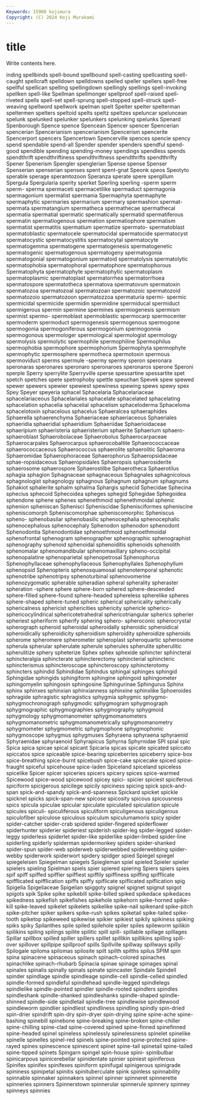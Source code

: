 ```yaml
---
Keywords: 15908 kojimura
Copyright: (C) 2024 Koji Murakami
---
```


# title

Write contents here.



inding spellbinds spell-bound spellbound
spell-casting spellcasting spell-caught spellcraft spelldown spelldowns spelled speller spellers spell-free
spellful spellican spelling spellingdown spellingly spellings spell-invoking spellken spell-like Spellman
spellmonger spellproof spell-raised spell-riveted spells spell-set spell-sprung spell-stopped spell-struck spell-weaving
spellword spellwork spelman spelt Spelter spelter spelterman speltermen spelters speltoid
spelts speltz speltzes speluncar speluncean spelunk spelunked spelunker spelunkers spelunking
spelunks Spenard Spenborough Spence spence Spencean Spencer spencer Spencerian spencerian
Spencerianism spencerianism Spencerism spencerite Spencerport spencers Spencertown Spencerville spences spencie
spency spend spendable spend-all Spender spender spenders spendful spend-good spendible
spending spending-money spendings spendless spends spendthrift spendthriftiness spendthriftness spendthrifts spendthrifty
Spener Spenerism Spengler spenglerian Spense spense Spenser Spenserian spenserian spenses
spent spent-gnat Speonk speos Speotyto sperable sperage speramtozoon Speranza sperate
spere spergillum Spergula Spergularia sperity sperket Sperling sperling -sperm sperm
sperm- sperma spermaceti spermacetilike spermaduct spermagonia spermagonium spermalist spermania Spermaphyta
spermaphyte spermaphytic spermaries spermarium spermary spermashion spermat- spermata spermatangium spermatheca
spermathecae spermathecal spermatia spermatial spermatic spermatically spermatid spermatiferous spermatin spermatiogenous
spermation spermatiophore spermatism spermatist spermatitis spermatium spermatize spermato- spermatoblast spermatoblastic
spermatocele spermatocidal spermatocide spermatocyst spermatocystic spermatocystitis spermatocytal spermatocyte spermatogemma spermatogene
spermatogenesis spermatogenetic spermatogenic spermatogenous spermatogeny spermatogonia spermatogonial spermatogonium spermatoid spermatolysis
spermatolytic spermatophobia spermatophoral spermatophore spermatophorous Spermatophyta spermatophyte spermatophytic spermatoplasm spermatoplasmic
spermatoplast spermatorrhea spermatorrhoea spermatospore spermatotheca spermatova spermatovum spermatoxin spermatozoa spermatozoal
spermatozoan spermatozoic spermatozoid spermatozoio spermatozoon spermatozzoa spermaturia spermi- spermic spermicidal
spermicide spermidin spermidine spermiducal spermiduct spermigerous spermin spermine spermines spermiogenesis
spermism spermist spermo- spermoblast spermoblastic spermocarp spermocenter spermoderm spermoduct spermogenesis
spermogenous spermogone spermogonia spermogoniferous spermogonium spermogonnia spermogonous spermologer spermological spermologist
spermology spermolysis spermolytic spermophile spermophiline Spermophilus spermophobia spermophore spermophorium Spermophyta
spermophyte spermophytic spermosphere spermotheca spermotoxin spermous spermoviduct sperms spermule -spermy
spermy speron speronara speronaras speronares speronaro speronaroes speronaros sperone Speroni
sperple Sperry sperrylite Sperryville sperse spessartine spessartite spet spetch spetches
spete spetrophoby spettle speuchan Spevek spew spewed spewer spewers spewier
spewiest spewiness spewing spews spewy spex Spey Speyer speyeria sphacel
Sphacelaria Sphacelariaceae sphacelariaceous Sphacelariales sphacelate sphacelated sphacelating sphacelation sphacelia sphacelial
sphacelism sphaceloderma Sphaceloma sphacelotoxin sphacelous sphacelus Sphaeralcea sphaeraphides Sphaerella sphaerenchyma
Sphaeriaceae sphaeriaceous Sphaeriales sphaeridia sphaeridial sphaeridium Sphaeriidae Sphaerioidaceae sphaeripium sphaeristeria
sphaeristerium sphaerite Sphaerium sphaero- sphaeroblast Sphaerobolaceae Sphaerobolus Sphaerocarpaceae Sphaerocarpales Sphaerocarpus
sphaerocobaltite Sphaerococcaceae sphaerococcaceous Sphaerococcus sphaerolite sphaerolitic Sphaeroma Sphaeromidae Sphaerophoraceae Sphaerophorus
Sphaeropsidaceae sphae-ropsidaceous Sphaeropsidales Sphaeropsis sphaerosiderite sphaerosome sphaerospore Sphaerostilbe Sphaerotheca Sphaerotilus
sphagia sphagion Sphagnaceae sphagnaceous Sphagnales sphagnicolous sphagnologist sphagnology sphagnous Sphagnum
sphagnum sphagnums Sphakiot sphalerite sphalm sphalma Sphargis sphecid Sphecidae Sphecina
sphecius sphecoid Sphecoidea spheges sphegid Sphegidae Sphegoidea sphendone sphene sphenes
sphenethmoid sphenethmoidal sphenic sphenion spheniscan Sphenisci Spheniscidae Sphenisciformes spheniscine spheniscomorph
Spheniscomorphae spheniscomorphic Spheniscus spheno- sphenobasilar sphenobasilic sphenocephalia sphenocephalic sphenocephalous sphenocephaly
Sphenodon sphenodon sphenodont Sphenodontia Sphenodontidae sphenoethmoid sphenoethmoidal sphenofrontal sphenogram sphenographer
sphenographic sphenographist sphenography sphenoid sphenoidal sphenoiditis sphenoids sphenolith sphenomalar sphenomandibular
sphenomaxillary spheno-occipital sphenopalatine sphenoparietal sphenopetrosal Sphenophorus Sphenophyllaceae sphenophyllaceous Sphenophyllales Sphenophyllum
sphenopsid Sphenopteris sphenosquamosal sphenotemporal sphenotic sphenotribe sphenotripsy sphenoturbinal sphenovomerine sphenozygomatic
spherable spheradian spheral spherality spheraster spheration -sphere sphere sphere-born sphered
sphere-descended sphere-filled sphere-found sphere-headed sphereless spherelike spheres sphere-shaped sphere-tuned spheric
spherical sphericality spherically sphericalness sphericist sphericities sphericity sphericle spherico- sphericocylindrical
sphericotetrahedral sphericotriangular spherics spherier spheriest spheriform spherify sphering sphero- spheroconic
spherocrystal spherograph spheroid spheroidal spheroidally spheroidic spheroidical spheroidically spheroidicity spheroidism
spheroidity spheroidize spheroids spherome spheromere spherometer spheroplast spheroquartic spherosome spherula
spherular spherulate spherule spherules spherulite spherulitic spherulitize sphery spheterize Sphex
sphex sphexide sphincter sphincteral sphincteralgia sphincterate sphincterectomy sphincterial sphincteric sphincterismus
sphincteroscope sphincteroscopy sphincterotomy sphincters sphindid Sphindidae Sphindus sphingal sphinges sphingid
Sphingidae sphingids sphingiform sphingine sphingoid sphingometer sphingomyelin sphingosin sphingosine Sphingurinae
Sphingurus Sphinx sphinx sphinxes sphinxian sphinxianness sphinxine sphinxlike Sphoeroides sphragide
sphragistic sphragistics sphygmia sphygmic sphygmo- sphygmochronograph sphygmodic sphygmogram sphygmograph sphygmographic
sphygmographies sphygmography sphygmoid sphygmology sphygmomanometer sphygmomanometers sphygmomanometric sphygmomanometrically sphygmomanometry sphygmometer
sphygmometric sphygmophone sphygmophonic sphygmoscope sphygmus sphygmuses Sphyraena sphyraena sphyraenid Sphyraenidae
sphyraenoid Sphyrapicus Sphyrna Sphyrnidae SPI spial spic Spica spica spicae
spical spicant Spicaria spicas spicate spicated spiccato spiccatos spice spiceable
spice-bearing spiceberries spiceberry spice-box spice-breathing spice-burnt spicebush spice-cake spicecake spiced
spice-fraught spiceful spicehouse spice-laden Spiceland spiceland spiceless spicelike Spicer spicer
spiceries spicers spicery spices spice-warmed Spicewood spice-wood spicewood spicey spici-
spicier spiciest spiciferous spiciform spicigerous spicilege spicily spiciness spicing spick
spick-and-span spick-and-spandy spick-and-spanness Spickard spicket spickle spicknel spicks spick-span-new spicose
spicosity spicous spicousness spics spicula spiculae spicular spiculate spiculated spiculation
spicule spicules spiculi- spiculiferous spiculiform spiculigenous spiculigerous spiculofiber spiculose spiculous
spiculum spiculumamoris spicy spider spider-catcher spider-crab spidered spider-fingered spiderflower spiderhunter
spiderier spideriest spiderish spider-leg spider-legged spider-leggy spiderless spiderlet spider-like spiderlike
spider-limbed spider-line spiderling spiderly spiderman spidermonkey spiders spider-shanked spider-spun spider-web
spiderweb spiderwebbed spiderwebbing spider-webby spiderwork spiderwort spidery spidger spied Spiegel
spiegel spiegeleisen Spiegelman spiegels Spiegleman spiel spieled Spieler spieler spielers
spieling Spielman spiels spier spiered spiering Spiers spiers spies spif
spiff spiffed spiffier spiffiest spiffily spiffiness spiffing spifflicate spifflicated spifflication
spiffs spiffy spiflicate spiflicated spiflication spig Spigelia Spigeliaceae Spigelian spiggoty
spignel spignet spignut spigot spigots spik Spike spike spikebill spike-billed
spiked spikedace spikedaces spikedness spikefish spikefishes spikehole spikehorn spike-horned spike-kill
spike-leaved spikelet spikelets spikelike spike-nail spikenard spike-pitch spike-pitcher spiker spikers
spike-rush spikes spiketail spike-tailed spike-tooth spiketop spikeweed spikewise spikier spikiest
spikily spikiness spiking spiks spiky Spilanthes spile spiled spilehole spiler
spiles spileworm spilikin spilikins spiling spilings spilite spilitic spill spill-
spillable spillage spillages Spillar spillbox spilled spiller spillers spillet spillikin
spillikins spilling spill-over spillover spillpipe spillproof spills Spillville spillway spillways
spilly Spilogale spiloma spilomas spilosite spilt spilth spilths spilus SPIM
spin spina spinacene spinaceous spinach spinach-colored spinaches spinachlike spinach-rhubarb Spinacia
spinae spinage spinages spinal spinales spinalis spinally spinals spinate spincaster
Spindale Spindell spinder spindlage spindle spindleage spindle-cell spindle-celled spindled spindle-formed
spindleful spindlehead spindle-legged spindlelegs spindlelike spindle-pointed spindler spindle-rooted spindlers spindles
spindleshank spindle-shanked spindleshanks spindle-shaped spindle-shinned spindle-side spindletail spindle-tree spindlewise spindlewood
spindleworm spindlier spindliest spindliness spindling spindly spin-dried spin-drier spindrift spin-dry
spin-dryer spin-drying spine spine-ache spine-bashing spinebill spinebone spine-breaking spine-broken spine-chiller
spine-chilling spine-clad spine-covered spined spine-finned spinefinned spine-headed spinel spineless spinelessly
spinelessness spinelet spinelike spinelle spinelles spinel-red spinels spine-pointed spine-protected spine-rayed
spines spinescence spinescent spinet spine-tail spinetail spine-tailed spine-tipped spinets Spingarn
spingel spin-house spini- spinibulbar spinicarpous spinicerebellar spinidentate spinier spiniest spiniferous
Spinifex spinifex spinifexes spiniform spinifugal spinigerous spinigrade spininess spinipetal spinitis
spinituberculate spink spinless spinnability spinnable spinnaker spinnakers spinnel spinner spinneret
spinnerette spinneries spinners Spinnerstown spinnerular spinnerule spinnery spinney spinneys spinnies
